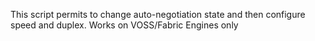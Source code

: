 This script permits to change auto-negotiation state and then configure speed and duplex.
Works on VOSS/Fabric Engines only
